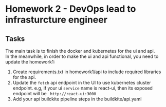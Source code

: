 # Homework 2 - DevOps lead to infrasturcture engineer

## Tasks
The main task is to finish the docker and kubernetes for the ui and api. \
In the meanwhile, in order to make the ui and api functional, you need to
update the homework1:

1. Create requirements.txt in homework1/api to include required libraries for
the api.
2. Update the `fetch` api endpoint in the UI to use kubernetes cluster endpoint.
e.g, if your ui `service` name is react-ui, then its exposed endpoint will be ` http://react-ui:3000`
3. Add your api buildkite pipeline steps in the buildkite/api.yaml